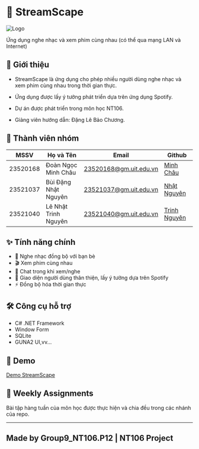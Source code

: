 
# 🎵 StreamScape

![Logo](https://github.com/double-n-021/Group9_NT106.P12_Project-and-Assignment/blob/StreamScape/Logo.png?raw=true)
  
Ứng dụng nghe nhạc và xem phim cùng nhau (có thể qua mạng LAN và Internet)

## 📝 Giới thiệu
- StreamScape là ứng dụng cho phép nhiều người dùng nghe nhạc và xem phim cùng nhau trong thời gian thực.

- Ứng dụng được lấy ý tưởng phát triển dựa trên ứng dụng Spotify.

- Dự án được phát triển trong môn học NT106.

- Giảng viên hướng dẫn: Đặng Lê Bảo Chương.

## 👥 Thành viên nhóm
| MSSV     | Họ và Tên              | Email                  | Github                                          |
|----------|------------------------|------------------------|-------------------------------------------------|
| 23520168 | Đoàn Ngọc Minh Châu    | 23520168@gm.uit.edu.vn | [Minh Châu](https://github.com/23520168)        |
| 23521037 | Bùi Đặng Nhật Nguyên   | 23521037@gm.uit.edu.vn | [Nhật Nguyên](https://github.com/double-n-021)  |
| 23521040 | Lê Nhật Trinh Nguyên   | 23521040@gm.uit.edu.vn | [Trinh Nguyên](https://github.com/ovapil)       |

## ✨ Tính năng chính
- 🎵 Nghe nhạc đồng bộ với bạn bè
- 🎬 Xem phim cùng nhau
- 💬 Chat trong khi xem/nghe
- 🎨 Giao diện người dùng thân thiện, lấy ý tưởng dựa trên Spotify
- ⚡ Đồng bộ hóa thời gian thực

## 🛠️ Công cụ hỗ trợ
- C# .NET Framework
- Window Form
- SQLite
- GUNA2 UI,vv...

## 📸 Demo
[Demo StreamScape](https://drive.google.com/drive/folders/1WSM2MB-4uMsacAE84YnhlI1rkLb5_Fe1)

## 📝 Weekly Assignments
Bài tập hàng tuần của môn học được thực hiện và chia đều trong các nhánh của repo.


---

## Made by Group9_NT106.P12 | NT106 Project

